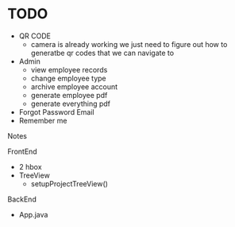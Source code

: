 # TODO
- QR CODE
  - camera is already working we just need to figure out how to generatbe qr codes that we can navigate to
- Admin
  - view employee records
  - change employee type
  - archive employee account
  - generate employee pdf
  - generate everything pdf
- Forgot Password Email
- Remember me



Notes

FrontEnd
- 2 hbox
- TreeView
  - setupProjectTreeView()

BackEnd
- App.java
